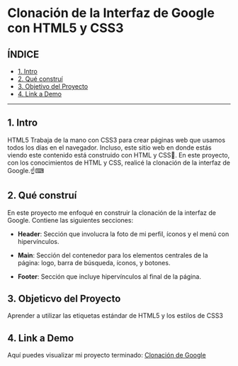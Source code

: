 # Clonación de la Interfaz de Google con HTML5 y CSS3

## **ÍNDICE**

* [1. Intro](#)
* [2. Qué construí](#)
* [3. Objetivo del Proyecto](#)
* [4. Link a Demo](#) 

****


## 1. Intro

HTML5 Trabaja de la mano con CSS3 para crear páginas web que usamos todos los días en el navegador. Incluso, este sitio web en donde estás viendo este contenido está construido con HTML y CSS👀. En este proyecto, con los conocimientos de HTML y CSS, realicé la clonación de la interfaz de Google.☝⌨

## 2. Qué construí

En este proyecto me enfoqué en construir la clonación de la interfaz de Google. Contiene las siguientes secciones: 

* **Header**: Sección que involucra la foto de mi perfil, íconos y el menú con hipervínculos.

* **Main**: Sección del contenedor para los elementos centrales de la página: logo, barra de búsqueda, íconos, y botones.

* **Footer**: Sección que incluye hipervínculos al final de la página.

## 3. Objeticvo del Proyecto
Aprender a utilizar las etiquetas estándar de HTML5 y los estilos de CSS3

## 4. Link a Demo
Aquí puedes visualizar mi proyecto terminado: [Clonación de Google](https://clonacion-google-fg.netlify.app/)
